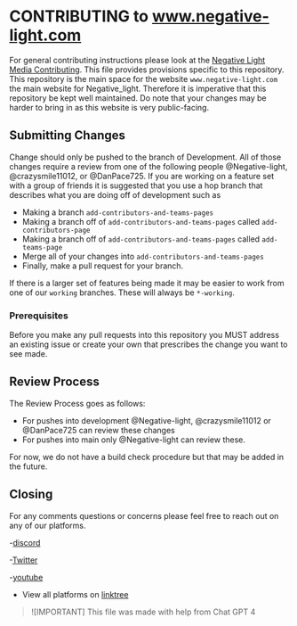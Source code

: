 # CONTRIBUTING to www.negative-light.com

For general contributing instructions please look at the [Negative Light Media Contributing](https://github.com/negative-light-media/.github/blob/main/CONTRIBUTING.md). This file provides provisions specific to this repository.
This repository is the main space for the website `www.negative-light.com` the main website for Negative_light. Therefore it is imperative that this repository be kept well maintained. Do note that your changes may be harder to bring in as this website is very public-facing.

## Submitting Changes

Change should only be pushed to the branch of Development. All of those changes require a review from one of the following people @Negative-light, @crazysmile11012, or @DanPace725.
If you are working on a feature set with a group of friends it is suggested that you use a hop branch that describes what you are doing off of development such as

- Making a branch `add-contributors-and-teams-pages`
- Making a branch off of `add-contributors-and-teams-pages` called `add-contributors-page`
- Making a branch off of `add-contributors-and-teams-pages` called `add-teams-page`
- Merge all of your changes into `add-contributors-and-teams-pages`
- Finally, make a pull request for your branch.

If there is a larger set of features being made it may be easier to work from one of our `working` branches. These will always be `*-working`.

### Prerequisites

Before you make any pull requests into this repository you MUST address an existing issue or create your own that prescribes the change you want to see made.

## Review Process

The Review Process goes as follows:

- For pushes into development @Negative-light, @crazysmile11012 or @DanPace725 can review these changes
- For pushes into main only @Negative-light can review these.

For now, we do not have a build check procedure but that may be added in the future.

## Closing

For any comments questions or concerns please feel free to reach out on any of our platforms.

-[discord](https://discord.gg/CD8e5avNtn)

-[Twitter](https://twitter.com/NegativeLight)

-[youtube](https://youtube.com/@Negative_Light?si=iotJc9L8MDrCMcxR)

- View all platforms on [linktree](https://linktr.ee/Negative_light)


> ![IMPORTANT]
> This file was made with help from Chat GPT 4
